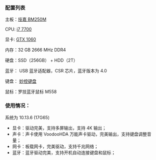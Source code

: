 ### 配置列表
主板：[技嘉 BM250M](http://www.gigabyte.cn/Motherboard/GA-B250M-D3H-rev-10)

CPU: [i7 7700](https://ark.intel.com/content/www/us/en/ark/products/97128/intel-core-i7-7700-processor-8m-cache-up-to-4-20-ghz.html)

显卡: [GTX 1060](https://www.nvidia.com/en-us/geforce/products/10series/geforce-gtx-1060/)

内存：32 GB 2666 MHz DDR4

硬盘：SSD（256GB） + HDD（2T）

蓝牙： USB 蓝牙适配器，CSR 芯片，蓝牙版本为 4.0

键盘： [妙控键盘](https://www.apple.com/cn/shop/product/MQ5L2CH/A?fnode=42013252c0b18d7a82c717d9e689195879d6dd16bd127309fea43c37e06c69014a3b89dda39959f3a392e6d8484e41955750d6c620dd8d95c66587ed5bf44e17403b85018342d601e58683762a945ca6eba30933e88c6b0455016fc912509c5f)

鼠标：罗技蓝牙鼠标 M558


### 使用情况：
系统为 10.13.6 (17G65)
- 显卡：驱动完美，支持多屏输出，支持 4K 输出；
- 声卡：声卡使用 VoodooHDA 万能声卡驱动，完美输出，支持键盘调整音量；
- 网卡：板载网卡，完美驱动，支持千兆网络；
- 蓝牙：蓝牙驱动完美，支持开机自动连接键盘和鼠标；

